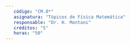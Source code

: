 ```yaml
---
   código: "CM.8*"
   asignatura: "Tópicos de Física Matemática"
   responsable: "Dr. H. Montani"
   créditos: "5"
   horas: "50"
---
```

<!--stackedit_data:
eyJoaXN0b3J5IjpbMTM5ODc2OTg2MV19
-->